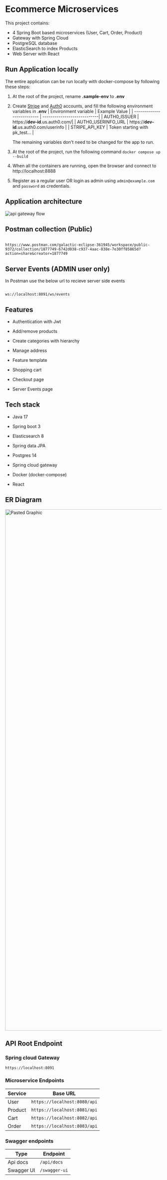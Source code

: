 # Ecommerce Microservices

This project contains:

- 4 Spring Boot based microservices (User, Cart, Order, Product)
- Gateway with Spring Cloud
- PostgreSQL database
- ElasticSearch to index Products
- Web Server with React

## Run Application locally

The entire application can be run locally with docker-compose by following these steps:

1. At the root of the project, rename **.sample-env** to **.env**
2. Create [Stripe](https://stripe.com/) and [Auth0](auth0.com) accounts, and fill the following environment variables in **.env**
   | Environment variable | Example Value |
   | -------------------------- | ----------------------------|
   | AUTH0_ISSUER | https://**dev-id**.us.auth0.com/|
   | AUTH0_USERINFO_URL | https://**dev-id**.us.auth0.com/userinfo |
   | STRIPE_API_KEY | Token starting with pk_test... |

   The remaining variables don't need to be changed for the app to run.

3. At the root of the project, run the following command
   `docker compose up --build `
4. When all the containers are running, open the browser and connect to http://localhost:8888
5. Register as a regular user OR login as admin using `admin@example.com` and `password` as credentials.

## Application architecture

![api gateway flow](https://github.com/amol9372/ecommerce-spring-boot-backend-apis/assets/20081129/a432fac4-ce61-4cca-a64c-aa459d525c2a)

## Postman collection (Public)

```

https://www.postman.com/galactic-eclipse-361945/workspace/public-9372/collection/1877749-6742d038-c937-4aac-838e-7e30ff85865d?action=share&creator=1877749

```

## Server Events (ADMIN user only)

In Postman use the below url to recieve server side events

```curl

ws://localhost:8091/ws/events

```

## Features

- Authentication with Jwt

- Add/remove products

- Create categories with hierarchy

- Manage address

- Feature template

- Shopping cart

- Checkout page

- Server Events page

## Tech stack

- Java 17

- Spring boot 3

- Elasticsearch 8

- Spring data JPA

- Postgres 14

- Spring cloud gateway

- Docker (docker-compose)

- React

## ER Diagram

<img  width="1676"  alt="Pasted Graphic"  src="https://github.com/amol9372/ecommerce-spring-boot-backend-apis/assets/20081129/94d43c0d-2d2e-40be-a44d-dec762b3ffb2">

## API Root Endpoint

### Spring cloud Gateway

`https://localhost:8091`

### Microservice Endpoints

| Service | Base URL                     |
| ------- | ---------------------------- |
| User    | `https://localhost:8080/api` |
| Product | `https://localhost:8081/api` |
| Cart    | `https://localhost:8082/api` |
| Order   | `https://localhost:8083/api` |

### Swagger endpoints

| Type       | Endpoint      |
| ---------- | ------------- |
| Api docs   | `/api/docs`   |
| Swagger UI | `/swagger-ui` |
